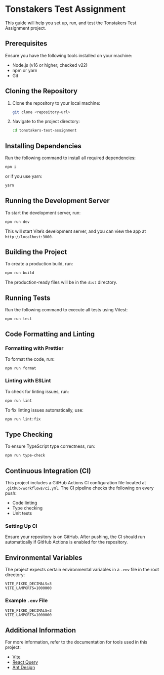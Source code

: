 
# Tonstakers Test Assignment

This guide will help you set up, run, and test the Tonstakers Test Assignment project.

## Prerequisites

Ensure you have the following tools installed on your machine:
- Node.js (v16 or higher, checked v22)
- npm or yarn
- Git

## Cloning the Repository

1. Clone the repository to your local machine:
    ```bash
    git clone <repository-url>
    ```
2. Navigate to the project directory:
    ```bash
    cd tonstakers-test-assignment
    ```

## Installing Dependencies

Run the following command to install all required dependencies:

```bash
npm i
```

or if you use yarn:

```bash
yarn
```

## Running the Development Server

To start the development server, run:

```bash
npm run dev
```

This will start Vite’s development server, and you can view the app at `http://localhost:3000`.

## Building the Project

To create a production build, run:

```bash
npm run build
```

The production-ready files will be in the `dist` directory.

## Running Tests

Run the following command to execute all tests using Vitest:

```bash
npm run test
```

## Code Formatting and Linting

### Formatting with Prettier

To format the code, run:

```bash
npm run format
```

### Linting with ESLint

To check for linting issues, run:

```bash
npm run lint
```

To fix linting issues automatically, use:

```bash
npm run lint:fix
```

## Type Checking

To ensure TypeScript type correctness, run:

```bash
npm run type-check
```

## Continuous Integration (CI)

This project includes a GitHub Actions CI configuration file located at `.github/workflows/ci.yml`. The CI pipeline checks the following on every push:
- Code linting
- Type checking
- Unit tests

### Setting Up CI

Ensure your repository is on GitHub. After pushing, the CI should run automatically if GitHub Actions is enabled for the repository.

## Environmental Variables

The project expects certain environmental variables in a `.env` file in the root directory:

```plaintext
VITE_FIXED_DECIMALS=3
VITE_LAMPORTS=1000000
```

### Example `.env` File

```plaintext
VITE_FIXED_DECIMALS=3
VITE_LAMPORTS=1000000
```

## Additional Information

For more information, refer to the documentation for tools used in this project:
- [Vite](https://vitejs.dev/)
- [React Query](https://tanstack.com/query/latest)
- [Ant Design](https://ant.design/)

